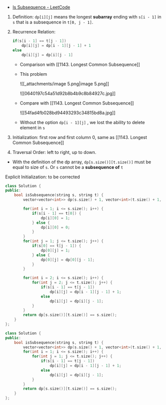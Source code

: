 - [Is Subsequence - LeetCode](https://leetcode.com/problems/is-subsequence/description/)

1. Definition: `dp[i][j]` means the longest **subarray** ending with `s[i - 1]` in `s` that is a subsequence in `t[0, j - 1]`.
2. Recurrence Relation: 
    
    ```Cpp
    if(s[i - 1] == t[j - 1])
    	dp[i][j] = dp[i - 1][j - 1] + 1
    else
    	dp[i][j] = dp[i][j - 1]
    ```
    
    - Comparison with [[1143. Longest Common Subsequence]]
    - This problem
        
        ![[_attachments/image 5.png|image 5.png]]
        
        ![[0640197c54a51d92b8b4b9c8b84927c.jpg]]
        
    - Compare with [[1143. Longest Common Subsequence]]
        
        ![[54fad4fb028bd94493293c34815bd8a.jpg]]
        
    - Without the option `dp[i - 1][j]` , we lost the ability to delete element in `s`
3. Initialization: first row and first column 0, same as [[1143. Longest Common Subsequence]]
4. Traversal Order: left to right, up to down.

- With the definition of the dp array, `dp[s.size()][t.size()]` must be equal to size of `s`. Or `s` cannot be a **subsequence of** `t`

Explicit Initialization: to be corrected

```cpp
class Solution {
public:
    bool isSubsequence(string s, string t) {
        vector<vector<int>> dp(s.size() + 1, vector<int>(t.size() + 1, 0));

        for(int i = 1; i <= s.size(); i++) {
            if(s[i - 1] == t[0]) {
                dp[i][0] = 1;
            } else {
                dp[i][0] = 0;
            }
        }
        for(int j = 1; j <= t.size(); j++) {
            if(s[0] == t[j - 1]) {
                dp[0][j] = 1;
            } else {
                dp[0][j] = dp[0][j - 1];
            }
        }

        for(int i = 2; i <= s.size(); i++) {
            for(int j = 2; j <= t.size(); j++) {
                if(s[i - 1] == t[j - 1])
                    dp[i][j] = dp[i - 1][j - 1] + 1;
                else
                    dp[i][j] = dp[i][j - 1];
            }
        }
        return dp[s.size()][t.size()] == s.size();
    }
};
```

```C++
class Solution {
public:
    bool isSubsequence(string s, string t) {
        vector<vector<int>> dp(s.size() + 1, vector<int>(t.size() + 1, 0));
        for(int i = 1; i <= s.size(); i++) {
            for(int j = 1; j <= t.size(); j++) {
                if(s[i - 1] == t[j - 1])
                    dp[i][j] = dp[i - 1][j - 1] + 1;
                else
                    dp[i][j] = dp[i][j - 1];
            }
        }
        return dp[s.size()][t.size()] == s.size();
    }
};
```